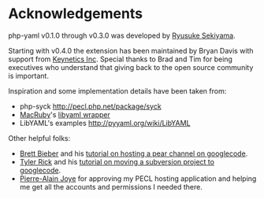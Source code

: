 # Acknowledgements #

php-yaml v0.1.0 through v0.3.0 was developed by [Ryusuke Sekiyama](http://d.hatena.ne.jp/rsky/20071228/1198841055).

Starting with v0.4.0 the extension has been maintained by Bryan Davis with
support from [Keynetics Inc](http://keynetics.com). Special thanks to Brad and Tim for being executives who understand that giving back to the open source community is important.

Inspiration and some implementation details have been taken from:
  * php-syck http://pecl.php.net/package/syck
  * [MacRuby](http://www.macruby.org/)'s [libyaml wrapper](http://www.macruby.org/trac/browser/MacRuby/trunk/ext/libyaml)
  * LibYAML's examples http://pyyaml.org/wiki/LibYAML


Other helpful folks:
  * [Brett Bieber](http://code.google.com/u/brett.bieber/) and his [tutorial on hosting a pear channel on googlecode](http://saltybeagle.com/2008/12/using-simplechannelserver-to-manage-a-pear-channel-on-google-code/).
  * [Tyler Rick](http://tylerrick.com/) and his [tutorial on moving a subversion project to googlecode](http://whynotwiki.com/How_I_moved_my_code_repository_to_Google_Code).
  * [Pierre-Alain Joye](http://pecl.php.net/user/pajoye) for approving my PECL hosting application and helping me get all the accounts and permissions I needed there.